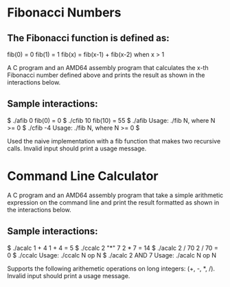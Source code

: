 # Fibonacci Numbers

## The Fibonacci function is defined as:
fib(0) = 0
fib(1) = 1
fib(x) = fib(x-1) + fib(x-2) when x > 1

A C program and an AMD64 assembly program that calculates the x-th Fibonacci number defined above and prints the result as shown in the interactions below. 

## Sample interactions:
$ ./afib 0
fib(0) = 0
$ ./cfib 10
fib(10) = 55
$ ./afib
Usage: ./fib N, where N >= 0
$ ./cfib -4
Usage: ./fib N, where N >= 0
$

Used the naive implementation with a fib function that makes two recursive calls. Invalid input should print a usage message.

# Command Line Calculator
A C program and an AMD64 assembly program that take a simple arithmetic expression on the command line and print the result formatted as shown in the interactions below. 

## Sample interactions:
$ ./acalc 1 + 4
1 + 4 = 5
$ ./ccalc 2 "*" 7
2 * 7 = 14
$ ./acalc 2 / 70
2 / 70 = 0
$ ./ccalc
Usage:
  ./ccalc N op N
  $ ./acalc 2 AND 7
  Usage:
    ./acalc N op N

Supports the following arithemetic operations on long integers: (+, -, *, /). Invalid input should print a usage message.
